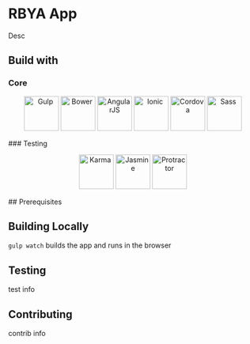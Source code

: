 # RBYA App
Desc

## Build with
### Core
<p align="center">
<img alt="Gulp" src="https://cloud.githubusercontent.com/assets/1370779/9409728/c5332474-481c-11e5-9a6e-74641a0f1782.png" width="70">
<img alt="Bower" src="https://cloud.githubusercontent.com/assets/1370779/6041250/ef9a78b8-ac7a-11e4-9586-7e7e894e201e.png" width="70">
<img alt="AngularJS" src="https://cloud.githubusercontent.com/assets/1370779/6041199/5978cb96-ac7a-11e4-9568-829e2ea4312f.png" width="70">
<img alt="Ionic" src="https://cloud.githubusercontent.com/assets/1370779/6041296/59c5717a-ac7b-11e4-9d5d-9c5232aace64.png" width="70">
<img alt="Cordova" src="https://cloud.githubusercontent.com/assets/1370779/6041269/20ed1196-ac7b-11e4-8707-68fa331f1aeb.png" width="70">
<img alt="Sass" src="https://cloud.githubusercontent.com/assets/1370779/9410121/c330a3de-481e-11e5-8a69-ca0c56f6cabc.png" width="70">
</p>
### Testing
<p align="center">
<img alt="Karma" src="https://cloud.githubusercontent.com/assets/1370779/9410216/44fef8fc-481f-11e5-8037-2f7f03678f4c.png" width="70">
<img alt="Jasmine" src="https://cloud.githubusercontent.com/assets/1370779/9410153/ebd46a00-481e-11e5-9864-f00fa8427d17.png" width="70">
<img alt="Protractor" src="https://cloud.githubusercontent.com/assets/1370779/9410114/b99aaa9a-481e-11e5-8655-ebc1e324200d.png" width="70">
</p>
## Prerequisites

## Building Locally
`gulp watch` builds the app and runs in the browser
   
## Testing
  test info
  
## Contributing
  contrib info
